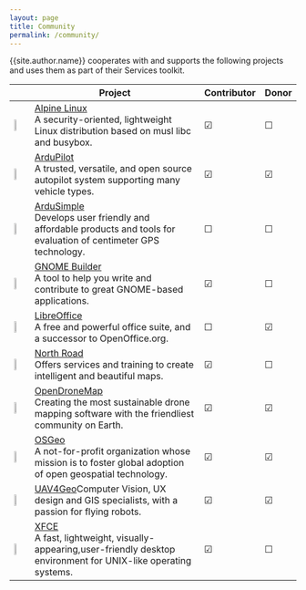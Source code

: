```yaml
---
layout: page
title: Community
permalink: /community/
---
```

{{site.author.name}} cooperates with and supports the following projects and uses them as part of their Services toolkit.

|     | Project | Contributor  | Donor |
|-----|---------|--------------|-------|
| <img src="{{site.url}}assets/images/Community/Alpine_Linux.svg" width="20%"> | [Alpine Linux](https://www.alpinelinux.org)</br>A security-oriented, lightweight Linux distribution based on musl libc and busybox. | ☑ | ☐ |
| <img src="{{site.url}}assets/images/Community/ArduPilot_Logo.svg" width="20%"> | [ArduPilot](https://www.ardupilot.org)</br>A trusted, versatile, and open source autopilot system supporting many vehicle types. | ☑ | ☑ |
| <img src="{{site.url}}assets/images/Community/ArduSimple.svg" width="20%"> | [ArduSimple](https://www.ardusimple.com)</br>Develops user friendly and affordable products and tools for evaluation of centimeter GPS technology. | ☐ | ☐ |
| <img src="{{site.url}}assets/images/Community/GNOME_Builder.svg" width="20%"> | [GNOME Builder](https://wiki.gnome.org/Apps/Builder)</br>A tool to help you write and contribute to great GNOME-based applications. | ☑ | ☐ |
| <img src="{{site.url}}assets/images/Community/LibreOffice_Logo_Flat.svg" width="20%"> | [LibreOffice](https://www.libreoffice.org)</br>A free and powerful office suite, and a successor to OpenOffice.org. | ☐ | ☑ |
| <img src="{{site.url}}assets/images/Community/NorthRoad.svg" width="20%"> | [North Road](https://www.north-road.com)</br>Offers services and training to create intelligent and beautiful maps. | ☑ | ☐ |
| <img src="{{site.url}}assets/images/Community/odm-logo.svg" width="20%"> | [OpenDroneMap](https://www.opendronemap.org)</br>Creating the most sustainable drone mapping software with the friendliest community on Earth. | ☑ | ☑ |
| <img src="{{site.url}}assets/images/Community/OSGeo_Logo.svg" width="20%"> | [OSGeo](https://www.osgeo.org)</br>A not-for-profit organization whose mission is to foster global adoption of open geospatial technology. | ☑ | ☑ |
| <img src="{{site.url}}assets/images/Community/UAV4Geo_Logo.svg" width="20%"> | [UAV4Geo](https://www.uav4geo.com)Computer Vision, UX design and GIS specialists, with a passion for flying robots. | ☑ | ☑ |
| <img src="{{site.url}}assets/images/Community/Xfce_logo.svg" width="20%"> | [XFCE](https://www.xfce.org)</br>A fast, lightweight, visually-appearing,user-friendly desktop environment for UNIX-like operating systems. | ☑ | ☐ |
